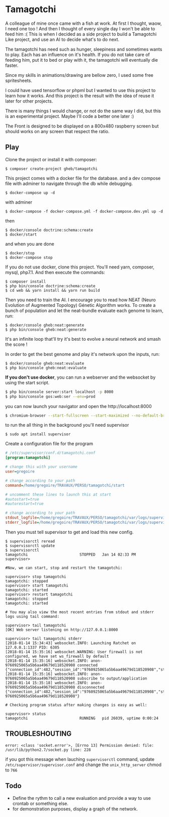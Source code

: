Tamagotchi
==========

A colleague of mine once came with a fish at work.
At first I thought, waow, I need one too ! And then I thought of every single day I won't be able to feed him :(
This is when I decided as a side project to build a Tamagotchi Like project, and use an AI to decide what's to do next.
 
The tamagotchi has need such as hunger, sleepiness and sometimes wants to play.
Each has an influence on it's health. If you do not take care of feeding him, put it to bed or play with it,
the tamagotchi will eventually die faster.

Since my skills in animations/drawing are bellow zero, I used some free spritesheets. 

I could have used tensorflow or phpml but I wanted to use this project to learn how it works.
And this project is the result with the idea of reuse it later for other projects.

There is many things I would change, or not do the same way I did, but this is an experimental project.
Maybe I'll code a better one later :)

The Front is designed to be displayed on a 800x480 raspberry screen but should works on any screen that respect the ratio.

## Play

Clone the project or install it with composer:

```shell
$ composer create-project gheb/tamagotchi
```

This project comes with a docker file for the database.
and a dev compose file with adminer to navigate through the db while debugging.

```shell
$ docker-compose up -d
```

with adminer

```shell
$ docker-compose -f docker-compose.yml -f docker-compose.dev.yml up -d
```

then 

```shell
$ docker/console doctrine:schema:create
$ docker/start
```

and when you are done

```shell
$ docker/stop
$ docker-compose stop
```

If you do not use docker, clone this project.
You'll need yarn, composer, mysql, php7.1.
And then execute the commands:


```shell
$ composer install
$ php bin/console doctrine:schema:create
$ cd web && yarn install && yarn run build
```

Then you need to train the AI. 
I encourage you to read how NEAT (Neuro Evolution of Augmented Topology) Génetic Algorithm works.
To create a bunch of population and let the neat-bundle evaluate each genome to learn, run:

```shell
$ docker/console gheb:neat:generate
$ php bin/console gheb:neat:generate
```

It's an infinite loop that'll try it's best to evolve a neural network and smash the score !
  
In order to get the best genome and play it's network upon the inputs, run:

```shell
$ docker/console gheb:neat:evaluate
$ php bin/console gheb:neat:evaluate
```

**If you don't use docker**, you can run a webserver and the websocket by using the start script.

```bash
$ php bin/console server:start localhost -p 8000
$ php bin/console gos:web:ser --env=prod
```

you can now launch your navigator and open the http://localhost:8000

```bash
$ chromium-browser --start-fullscreen --start-maximized --no-default-browser-check --incognito http://localhost:8000 &>/dev/null &
```

to run the all thing in the background you'll need supervisor

```shell
$ sudo apt install supervisor
```

Create a configuration file for the program

```ini
# /etc/supervisor/conf.d/tamagotchi.conf
[program:tamagotchi]

# change this with your username
user=gregoire

# change according to your path
command=/home/gregoire/TRAVAUX/PERSO/tamagotchi/start 

# uncomment these lines to launch this at start
#autostart=true
#autorestart=true

# change according to your path
stdout_logfile=/home/gregoire/TRAVAUX/PERSO/tamagotchi/var/logs/supervisor_stdout.log
stderr_logfile=/home/gregoire/TRAVAUX/PERSO/tamagotchi/var/logs/supervisor_stderr.log
```

Then you must tell supervisor to get and load this new config.

```shell
$ supervisorctl reread
$ supervisorctl update
$ supervisorctl
tamagotchi                       STOPPED   Jan 14 02:33 PM
supervisor> 

#Now, we can start, stop and restart the tamagotchi:
 
supervisor> stop tamagotchi
tamagotchi: stopped
supervisor> start tamagotchi
tamagotchi: started
supervisor> restart tamagotchi
tamagotchi: stopped
tamagotchi: started

# You may also view the most recent entries from stdout and stderr logs using tail command:

supervisor> tail tamagotchi
[OK] Web server listening on http://127.0.0.1:8000

supervisor> tail tamagotchi stderr
[2018-01-14 15:34:43] websocket.INFO: Launching Ratchet on 127.0.0.1:1337 PID: 6305  
[2018-01-14 15:35:16] websocket.WARNING: User firewall is not configured, we have set ws_firewall by default  
[2018-01-14 15:35:16] websocket.INFO: anon-9760925065a5b6aa49679d118520908 connected {"connection_id":482,"session_id":"9760925065a5b6aa49679d118520908","storage_id":482} 
[2018-01-14 15:35:16] websocket.INFO: anon-9760925065a5b6aa49679d118520908 subscribe to output/application  
[2018-01-14 15:35:18] websocket.INFO: anon-9760925065a5b6aa49679d118520908 disconnected {"connection_id":482,"session_id":"9760925065a5b6aa49679d118520908","storage_id":482,"username":"anon-9760925065a5b6aa49679d118520908"} 

# Checking program status after making changes is easy as well:

supervisor> status
tamagotchi                       RUNNING   pid 26039, uptime 0:00:24
```

## TROUBLESHOUTING

`error: <class 'socket.error'>, [Errno 13] Permission denied: file: /usr/lib/python2.7/socket.py line: 228`

if you got this message when lauching `supervisorctl` command, 
update `/etc/supervisor/supervisor.conf` and change the `unix_http_server` chmod to `766`


## Todo
* Define the rythm to call a new evaluation and provide a way to use crontab or something else.
* for demonstration purposes, display a graph of the network.